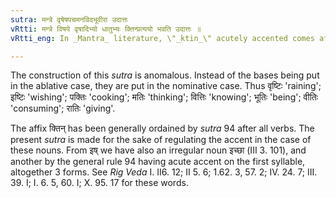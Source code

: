 ```yaml
---
sutra: मन्त्रे वृषेषपचमनविदभूवीरा उदात्तः
vRtti: मन्त्रे विषये वृषादिभ्यो धातुभ्यः क्तिन्प्रत्ययो भवति उदात्तः ॥
vRtti_eng: In _Mantra_ literature, \"_ktin_\" acutely accented comes after the following roots, forming words in the feminine gender, denoting a mere action:-\"_vrish_\"(to rain), \"_ish_\"(to wish), \"_pach_\" (to cook), \"_man_\" (to think), \"_vid_\" (to know), \"_bhu_\"(to be), \"_vi_\" (to go, to consume) and \"_ra_\" (to give).

---
```

The construction of this _sutra_ is anomalous. Instead of the bases being put in the ablative case, they are put in the nominative case. Thus वृष्टिः 'raining'; इष्टिः 'wishing'; पक्तिः 'cooking'; मतिः 'thinking'; वित्तिः 'knowing'; भूतिः 'being'; वीतिः 'consuming'; रातिः 'giving'.
 
The affix क्तिन् has been generally ordained by _sutra_ 94 after all verbs. The present _sutra_ is made for the sake of regulating the accent in the case of these nouns. From इष् we have also an irregular noun इच्छा (III 3. 101), and another by the general rule 94 having acute accent on the first syllable, altogether 3 forms. See _Rig_ _Veda_ I. II6. 12; II 5. 6; 1.62. 3, 57. 2; IV. 24. 7; III. 39. I; I. 6. 5, 60. I; X. 95. 17 for these words.